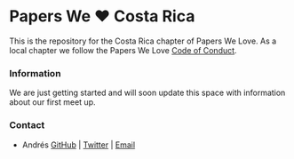 # Papers We ❤ Costa Rica

This is the repository for the Costa Rica chapter of Papers We Love. As a local chapter we follow the Papers We Love [Code of Conduct](https://github.com/papers-we-love/costa-rica/blob/master/code-of-conduct.md).

### Information

We are just getting started and will soon update this space with information about our first meet up.

### Contact

- Andrés [GitHub](https://github.com/andres-bits) | [Twitter](https://twitter.com/andres_bits) | [Email](mailto:andres@sandwichbytes.com)
